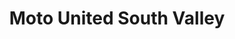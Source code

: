 ---
title: "Moto United South Valley"
url: /draper-city-sl-co/moto-united-south-valley/
shop: motorcycle
---
